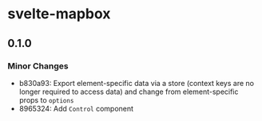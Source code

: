 # svelte-mapbox

## 0.1.0

### Minor Changes

- b830a93: Export element-specific data via a store (context keys are no longer required to access data) and change from element-specific props to `options`
- 8965324: Add `Control` component
